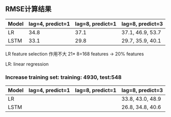 
## RMSE计算结果

Model|  lag=4, predict=1 | lag=8, predict=1|lag=8, predict=3
-----|-------------------|-----------------|--
LR   |        34.8       | 37.1 |37.1, 46.9, 53.7
LSTM |        33.1       | 29.8 |29.7, 35.9, 40.1

LR feature selection 作用不大 21* 8=168 features -> 20% features

LR: linear regression

### Increase training set: training: 4930, test:548

Model|  lag=4, predict=1 | lag=8, predict=1|lag=8, predict=3
-----|-------------------|-----------------|--
LR   |               |   |33.8, 43.0, 48.9
LSTM |               |   |26.8, 34.8, 40.6